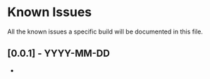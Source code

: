 # Known Issues
All the known issues a specific build will be documented in this file.

## [0.0.1] - YYYY-MM-DD
- 
